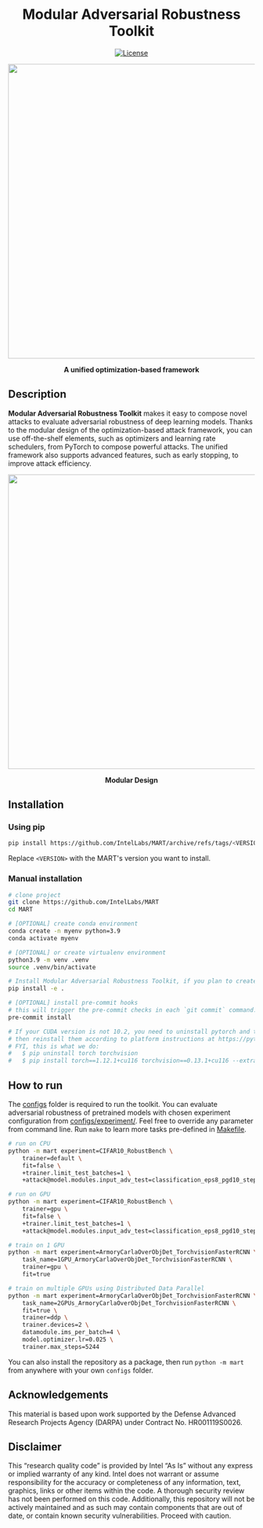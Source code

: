 <div align="center">

# Modular Adversarial Robustness Toolkit

[![License](https://img.shields.io/badge/License-BSD%203--Clause-blue.svg)](https://opensource.org/licenses/BSD-3-Clause)

<img src="data/loop.png" width="600">

<b>A unified optimization-based framework</b>

</div>

## Description

**Modular Adversarial Robustness Toolkit** makes it easy to compose novel attacks to evaluate adversarial robustness of deep learning models. Thanks to the modular design of the optimization-based attack framework, you can use off-the-shelf elements, such as optimizers and learning rate schedulers, from PyTorch to compose powerful attacks. The unified framework also supports advanced features, such as early stopping, to improve attack efficiency.

<div align="center">
  <img src="data/arch.png" width="600">

<b>Modular Design</b>

</div>

## Installation

### Using pip

```bash
pip install https://github.com/IntelLabs/MART/archive/refs/tags/<VERSION>.zip
```

Replace `<VERSION>` with the MART's version you want to install.

### Manual installation

```bash
# clone project
git clone https://github.com/IntelLabs/MART
cd MART

# [OPTIONAL] create conda environment
conda create -n myenv python=3.9
conda activate myenv

# [OPTIONAL] or create virtualenv environment
python3.9 -m venv .venv
source .venv/bin/activate

# Install Modular Adversarial Robustness Toolkit, if you plan to create your own `configs` folder elsewhere.
pip install -e .

# [OPTIONAL] install pre-commit hooks
# this will trigger the pre-commit checks in each `git commit` command.
pre-commit install

# If your CUDA version is not 10.2, you need to uninstall pytorch and torchvision, and
# then reinstall them according to platform instructions at https://pytorch.org/get-started/
# FYI, this is what we do:
#   $ pip uninstall torch torchvision
#   $ pip install torch==1.12.1+cu116 torchvision==0.13.1+cu116 --extra-index-url https://download.pytorch.org/whl/cu116

```

## How to run

The [configs](/configs) folder is required to run the toolkit. You can evaluate adversarial robustness of pretrained models with chosen experiment configuration from [configs/experiment/](configs/experiment/). Feel free to override any parameter from command line. Run `make` to learn more tasks pre-defined in [Makefile](Makefile).

```bash
# run on CPU
python -m mart experiment=CIFAR10_RobustBench \
	trainer=default \
	fit=false \
	+trainer.limit_test_batches=1 \
	+attack@model.modules.input_adv_test=classification_eps8_pgd10_step1

# run on GPU
python -m mart experiment=CIFAR10_RobustBench \
	trainer=gpu \
	fit=false \
	+trainer.limit_test_batches=1 \
	+attack@model.modules.input_adv_test=classification_eps8_pgd10_step1

# train on 1 GPU
python -m mart experiment=ArmoryCarlaOverObjDet_TorchvisionFasterRCNN \
	task_name=1GPU_ArmoryCarlaOverObjDet_TorchvisionFasterRCNN \
	trainer=gpu \
	fit=true

# train on multiple GPUs using Distributed Data Parallel
python -m mart experiment=ArmoryCarlaOverObjDet_TorchvisionFasterRCNN \
	task_name=2GPUs_ArmoryCarlaOverObjDet_TorchvisionFasterRCNN \
	fit=true \
	trainer=ddp \
	trainer.devices=2 \
	datamodule.ims_per_batch=4 \
	model.optimizer.lr=0.025 \
	trainer.max_steps=5244
```

You can also install the repository as a package, then run `python -m mart` from anywhere with your own `configs` folder.

## Acknowledgements

This material is based upon work supported by the Defense Advanced Research Projects Agency (DARPA) under Contract No. HR001119S0026.

## Disclaimer

This “research quality code”  is provided by Intel “As Is” without any express or implied warranty of any kind. Intel does not warrant or assume responsibility for the accuracy or completeness of any information, text, graphics, links or other items within the code. A thorough security review has not been performed on this code. Additionally, this repository will not be actively maintained and as such may contain components that are out of date, or contain known security vulnerabilities. Proceed with caution.
